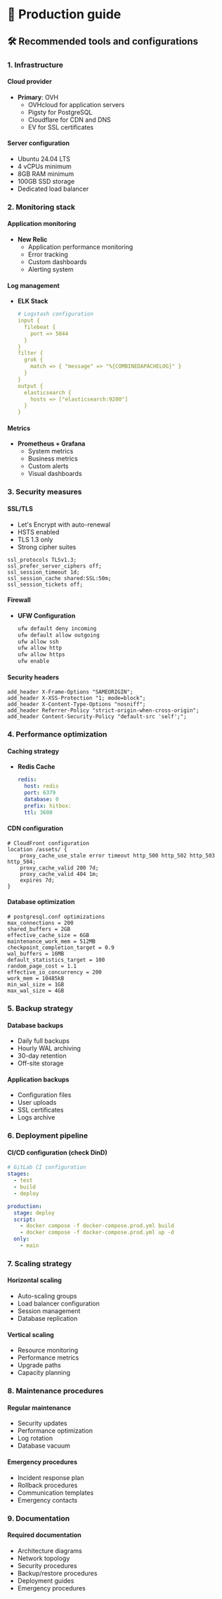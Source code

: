 # 🚀 Production guide

## 🛠️ Recommended tools and configurations

### 1. Infrastructure

#### Cloud provider
- **Primary**: OVH
  - OVHcloud for application servers
  - Pigsty for PostgreSQL
  - Cloudflare for CDN and DNS
  - EV for SSL certificates

#### Server configuration
- Ubuntu 24.04 LTS
- 4 vCPUs minimum
- 8GB RAM minimum
- 100GB SSD storage
- Dedicated load balancer

### 2. Monitoring stack

#### Application monitoring
- **New Relic**
  - Application performance monitoring
  - Error tracking
  - Custom dashboards
  - Alerting system

#### Log management
- **ELK Stack**
  ```yaml
  # Logstash configuration
  input {
    filebeat {
      port => 5044
    }
  }
  filter {
    grok {
      match => { "message" => "%{COMBINEDAPACHELOG}" }
    }
  }
  output {
    elasticsearch {
      hosts => ["elasticsearch:9200"]
    }
  }
  ```

#### Metrics
- **Prometheus + Grafana**
  - System metrics
  - Business metrics
  - Custom alerts
  - Visual dashboards

### 3. Security measures

#### SSL/TLS
- Let's Encrypt with auto-renewal
- HSTS enabled
- TLS 1.3 only
- Strong cipher suites

```nginx
ssl_protocols TLSv1.3;
ssl_prefer_server_ciphers off;
ssl_session_timeout 1d;
ssl_session_cache shared:SSL:50m;
ssl_session_tickets off;
```

#### Firewall
- **UFW Configuration**
  ```bash
  ufw default deny incoming
  ufw default allow outgoing
  ufw allow ssh
  ufw allow http
  ufw allow https
  ufw enable
  ```

#### Security headers
```nginx
add_header X-Frame-Options "SAMEORIGIN";
add_header X-XSS-Protection "1; mode=block";
add_header X-Content-Type-Options "nosniff";
add_header Referrer-Policy "strict-origin-when-cross-origin";
add_header Content-Security-Policy "default-src 'self';";
```

### 4. Performance optimization

#### Caching strategy
- **Redis Cache**
  ```yaml
  redis:
    host: redis
    port: 6379
    database: 0
    prefix: hitbox:
    ttl: 3600
  ```

#### CDN configuration
```nginx
# CloudFront configuration
location /assets/ {
    proxy_cache_use_stale error timeout http_500 http_502 http_503 http_504;
    proxy_cache_valid 200 7d;
    proxy_cache_valid 404 1m;
    expires 7d;
}
```

#### Database optimization
```postgresql
# postgresql.conf optimizations
max_connections = 200
shared_buffers = 2GB
effective_cache_size = 6GB
maintenance_work_mem = 512MB
checkpoint_completion_target = 0.9
wal_buffers = 16MB
default_statistics_target = 100
random_page_cost = 1.1
effective_io_concurrency = 200
work_mem = 10485kB
min_wal_size = 1GB
max_wal_size = 4GB
```

### 5. Backup strategy

#### Database backups
- Daily full backups
- Hourly WAL archiving
- 30-day retention
- Off-site storage

#### Application backups
- Configuration files
- User uploads
- SSL certificates
- Logs archive

### 6. Deployment pipeline

#### CI/CD configuration (check DinD)
```yaml
# GitLab CI configuration
stages:
  - test
  - build
  - deploy

production:
  stage: deploy
  script:
    - docker compose -f docker-compose.prod.yml build
    - docker compose -f docker-compose.prod.yml up -d
  only:
    - main
```

### 7. Scaling strategy

#### Horizontal scaling
- Auto-scaling groups
- Load balancer configuration
- Session management
- Database replication

#### Vertical scaling
- Resource monitoring
- Performance metrics
- Upgrade paths
- Capacity planning

### 8. Maintenance procedures

#### Regular maintenance
- Security updates
- Performance optimization
- Log rotation
- Database vacuum

#### Emergency procedures
- Incident response plan
- Rollback procedures
- Communication templates
- Emergency contacts

### 9. Documentation

#### Required documentation
- Architecture diagrams
- Network topology
- Security procedures
- Backup/restore procedures
- Deployment guides
- Emergency procedures 